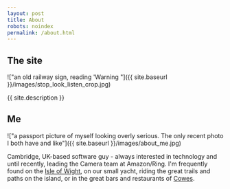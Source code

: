 ```yaml
---
layout: post
title: About
robots: noindex
permalink: /about.html
---
```


<h2>The site</h2>

!["an old railway sign, reading 'Warning "]({{ site.baseurl }}/images/stop_look_listen_crop.jpg)

{{ site.description }}

<h2>Me</h2>

!["a passport picture of myself looking overly serious. The only recent photo I both have and like"]({{ site.baseurl }}/images/about_me.jpg)

<p>
  Cambridge, UK-based software guy - always interested in technology and until recently, leading the Camera team at Amazon/Ring. I'm frequently found on the <a href="https://en.wikipedia.org/wiki/Isle_of_Wight">Isle of Wight</a>, on our small yacht, riding the great trails and paths on the island, or in the great bars and restaurants of <a href="https://en.wikipedia.org/wiki/Cowes">Cowes</a>.
</p>   




 
